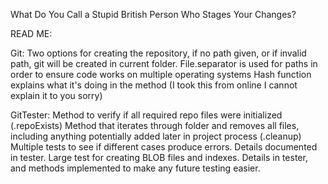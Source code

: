 What Do You Call a Stupid British Person Who Stages Your Changes?

READ ME:

Git:
Two options for creating the repository, if no path given, or if invalid path, git will be created in current folder.
File.separator is used for paths in order to ensure code works on multiple operating systems
Hash function explains what it's doing in the method (I took this from online I cannot explain it to you sorry)

GitTester:
Method to verify if all required repo files were initialized (.repoExists)
Method that iterates through folder and removes all files, including anything potentially added later in project process (.cleanup)
Multiple tests to see if different cases produce errors. Details documented in tester.
Large test for creating BLOB files and indexes. Details in tester, and methods implemented to make any future testing easier.


